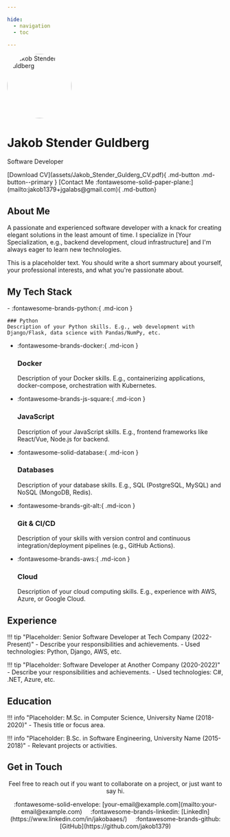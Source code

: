 ```yaml
---

hide:
  - navigation
  - toc

---
```


<div class="hero" markdown>
  <img src="https://github.com/jakob1379.png" alt="Jakob Stender Guldberg" style="width: 150px; height: 150px; border-radius: 50%;">
  <h1>Jakob Stender Guldberg</h1>
  <p>Software Developer</p>
  [Download CV](assets/Jakob_Stender_Gulderg_CV.pdf){ .md-button .md-button--primary }
  [Contact Me :fontawesome-solid-paper-plane:](mailto:jakob1379+jgalabs@gmail.com){ .md-button}
</div>

<div class="section" markdown>
<h2 class="section-title">About Me</h2>

A passionate and experienced software developer with a knack for creating elegant solutions in the least amount of time. I specialize in [Your Specialization, e.g., backend development, cloud infrastructure] and I'm always eager to learn new technologies.

This is a placeholder text. You should write a short summary about yourself, your professional interests, and what you're passionate about.
</div>

<div class="section" markdown>
<h2 class="section-title">My Tech Stack</h2>

<div class="grid cards" markdown>
-   :fontawesome-brands-python:{ .md-icon }

    ### Python
    Description of your Python skills. E.g., web development with Django/Flask, data science with Pandas/NumPy, etc.

- :fontawesome-brands-docker:{ .md-icon }

    ### Docker

    Description of your Docker skills. E.g., containerizing applications, docker-compose, orchestration with Kubernetes.

- :fontawesome-brands-js-square:{ .md-icon }

    ### JavaScript

    Description of your JavaScript skills. E.g., frontend frameworks like React/Vue, Node.js for backend.

- :fontawesome-solid-database:{ .md-icon }

    ### Databases

    Description of your database skills. E.g., SQL (PostgreSQL, MySQL) and NoSQL (MongoDB, Redis).

- :fontawesome-brands-git-alt:{ .md-icon }

    ### Git & CI/CD

    Description of your skills with version control and continuous integration/deployment pipelines (e.g., GitHub Actions).

- :fontawesome-brands-aws:{ .md-icon }

    ### Cloud

    Description of your cloud computing skills. E.g., experience with AWS, Azure, or Google Cloud.

</div>
</div>

<div class="section" markdown>
<h2 class="section-title">Experience</h2>

!!! tip "Placeholder: Senior Software Developer at Tech Company (2022-Present)"
    - Describe your responsibilities and achievements.
    - Used technologies: Python, Django, AWS, etc.

!!! tip "Placeholder: Software Developer at Another Company (2020-2022)"
    - Describe your responsibilities and achievements.
    - Used technologies: C#, .NET, Azure, etc.

</div>

<div class="section" markdown>
<h2 class="section-title">Education</h2>

!!! info "Placeholder: M.Sc. in Computer Science, University Name (2018-2020)"
    - Thesis title or focus area.

!!! info "Placeholder: B.Sc. in Software Engineering, University Name (2015-2018)"
    - Relevant projects or activities.

</div>

<div id="contact" class="section" markdown>
<h2 class="section-title">Get in Touch</h2>

<div style="text-align: center;">
<p>
  Feel free to reach out if you want to collaborate on a project, or just want to say hi.
</p>
<p>
  :fontawesome-solid-envelope: [your-email@example.com](mailto:your-email@example.com) &nbsp;&nbsp;&nbsp;
  :fontawesome-brands-linkedin: [LinkedIn](https://www.linkedin.com/in/jakobaaes/) &nbsp;&nbsp;&nbsp;
  :fontawesome-brands-github: [GitHub](https://github.com/jakob1379)
</p>
</div>
</div>
